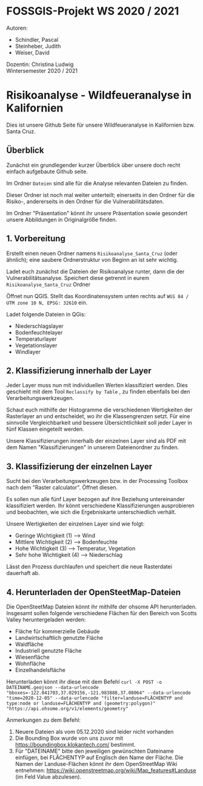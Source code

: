 # FOSSGIS-Projekt WS 2020 / 2021

Autoren: 
- Schindler, Pascal
- Steinheber, Judith
- Weiser, David <br/>

Dozentin: Christina Ludwig <br/>
Wintersemester 2020 / 2021 <br/>


# Risikoanalyse - Wildfeueranalyse in Kalifornien <br/>


Dies ist unsere Github Seite für unsere Wildfeueranalyse in Kalifornien bzw. Santa Cruz.


## Überblick

Zunächst ein grundlegender kurzer Überblick über unsere doch recht einfach aufgebaute Github seite. <br/>

Im Ordner `Dateien` sind alle für die Analyse relevanten Dateien zu finden. <br/>

Dieser Ordner ist noch mal weiter unterteilt; einerseits in den Ordner für die Risiko-, andererseits in den Ordner für die Vulnerabilitätsdaten.

Im Ordner "Präsentation" könnt ihr unsere Präsentation sowie gesondert unsere Abbildungen in Originalgröße finden.

## 1. Vorbereitung

Erstellt einen neuen Ordner namens `Risikoanalyse_Santa_Cruz` (oder ähnlich); eine saubere Ordnerstruktur von Beginn an ist sehr wichtig.

Ladet euch zunächst die Dateien der Risikoanalyse runter, dann die der Vulnerabilitätsanalyse. Speichert diese getrennt in eurem `Risikoanalyse_Santa_Cruz` Ordner

Öffnet nun QGIS. Stellt das Koordinatensystem unten rechts auf `WGS 84 / UTM zone 10 N, EPSG: 32610` ein.

Ladet folgende Dateien in QGis: <br/>
- Niederschlagslayer
- Bodenfeuchtelayer
- Temperaturlayer
- Vegetationslayer
- Windlayer

## 2. Klassifizierung innerhalb der Layer

Jeder Layer muss nun mit individuellen Werten klassifiziert werden. Dies geschieht mit dem Tool `Reclassify by Table` , zu finden ebenfalls bei den Verarbeitungswerkzeugen.

Schaut euch mithilfe der Histogramme die verschiedenen Wertigkeiten der Rasterlayer an und entscheidet, wo ihr die Klassengrenzen setzt. Für eine sinnvolle Vergleichbarkeit und bessere Übersichtlichkeit soll jeder Layer in fünf Klassen eingeteilt werden.

Unsere Klassifizierungen innerhalb der einzelnen Layer sind als PDF mit dem Namen "Klassifizierungen" in unserem Dateienordner zu finden.

## 3. Klassifizierung der einzelnen Layer

Sucht bei den Verarbeitungswerkzeugen bzw. in der Processing Toolbox nach dem "Raster calculator". Öffnet diesen.

Es sollen nun alle fünf Layer bezogen auf ihre Beziehung untereinander klassifiziert werden. Ihr könnt verschiedene Klassifizierungen ausprobieren und beobachten, wie sich die Ergebniskarte unterschiedlich verhält.

Unsere Wertigkeiten der einzelnen Layer sind wie folgt:

- Geringe Wichtigkeit (1) --> Wind
- Mittlere Wichtigkeit (2) --> Bodenfeuchte
- Hohe Wichtigkeit (3) --> Temperatur, Vegetation
- Sehr hohe Wichtigkeit (4) --> Niederschlag


Lässt den Prozess durchlaufen und speichert die neue Rasterdatei dauerhaft ab.

## 4. Herunterladen der OpenSteetMap-Dateien

Die OpenSteetMap Dateien könnt ihr mithilfe der ohsome API herunterladen.
Insgesamt sollen folgende verschiedene Flächen für den Bereich von Scotts Valley heruntergeladen werden:

- Fläche für kommerzielle Gebäude
- Landwirtschaftlich genutzte Fläche
- Waldfläche
- Industriell genutzte Fläche
- Wiesenfläche
- Wohnfläche
- Einzelhandelsfläche

Herunterladen könnt ihr diese mit dem Befehl `curl -X POST -o DATEINAME.geojson --data-urlencode "bboxes=-122.041703,37.029156,-121.983888,37.08064" --data-urlencode "time=2020-12-05" --data-urlencode "filter=landuse=FLÄCHENTYP and type:node or landuse=FLÄCHENTYP and (geometry:polygon)" "https://api.ohsome.org/v1/elements/geometry"`

Anmerkungen zu dem Befehl:
1. Neuere Dateien als vom 05.12.2020 sind leider nicht vorhanden
2. Die Bounding Box wurde von uns zuvor mit https://boundingbox.klokantech.com/ bestimmt.
3. Für "DATEINAME" bitte den jeweiligen gewünschten Dateiname einfügen, bei FLÄCHENTYP auf Englisch den Name der Fläche. Die Namen der Landuse-Flächen könnt ihr dem OpenStreetMap Wiki entnehmen: 
https://wiki.openstreetmap.org/wiki/Map_features#Landuse (im Feld Value abzulesen).
